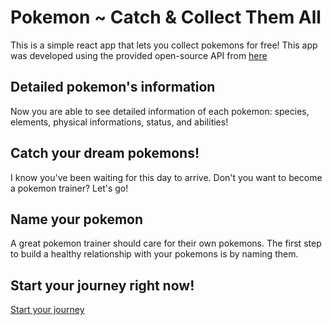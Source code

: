 # Pokemon ~ Catch & Collect Them All

This is a simple react app that lets you collect pokemons for free!
This app was developed using the provided open-source API from [here](https://github.com/mazipan/graphql-pokeapi)

## Detailed pokemon's information

Now you are able to see detailed information of each pokemon: species, elements, physical informations, status, and abilities!

## Catch your dream pokemons!

I know you've been waiting for this day to arrive. Don't you want to become a pokemon trainer? Let's go!

## Name your pokemon

A great pokemon trainer should care for their own pokemons.  The first step to build a healthy relationship with your pokemons is by naming them.


## Start your journey right now!

[Start your journey](https://danieltanjung.github.io/pokemon-app/)
